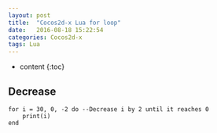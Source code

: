 ```yaml
---
layout: post
title:  "Cocos2d-x Lua for loop"
date:   2016-08-18 15:22:54
categories: Cocos2d-x
tags: Lua
---
```


* content
{:toc}


## Decrease
```
for i = 30, 0, -2 do --Decrease i by 2 until it reaches 0
	print(i)
end
```